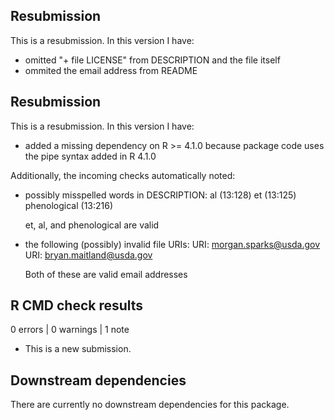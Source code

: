 ## Resubmission
This is a resubmission. In this version I have:

* omitted "+ file LICENSE" from DESCRIPTION and the file itself
* ommited the email address from README

## Resubmission
This is a resubmission. In this version I have:

* added a missing dependency on R >= 4.1.0 because package code uses the pipe syntax added in R 4.1.0

Additionally, the incoming checks automatically noted:

* possibly misspelled words in DESCRIPTION:
  al (13:128)
  et (13:125)
  phenological (13:216)
  
  et, al, and phenological are valid

* the following (possibly) invalid file URIs:
  URI: morgan.sparks@usda.gov
  URI: bryan.maitland@usda.gov
  
  Both of these are valid email addresses

## R CMD check results

0 errors | 0 warnings | 1 note

* This is a new submission.

## Downstream dependencies

There are currently no downstream dependencies for this package. 
